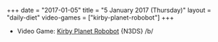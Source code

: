 +++
date = "2017-01-05"
title = "5 January 2017 (Thursday)"
layout = "daily-diet"
video-games = ["kirby-planet-robobot"]
+++

<ul>
<li class="entry video-games">Video Game: <a href="/video-games/kirby-planet-robobot">Kirby Planet Robobot</a> {N3DS} /b/</li>
</ul>
